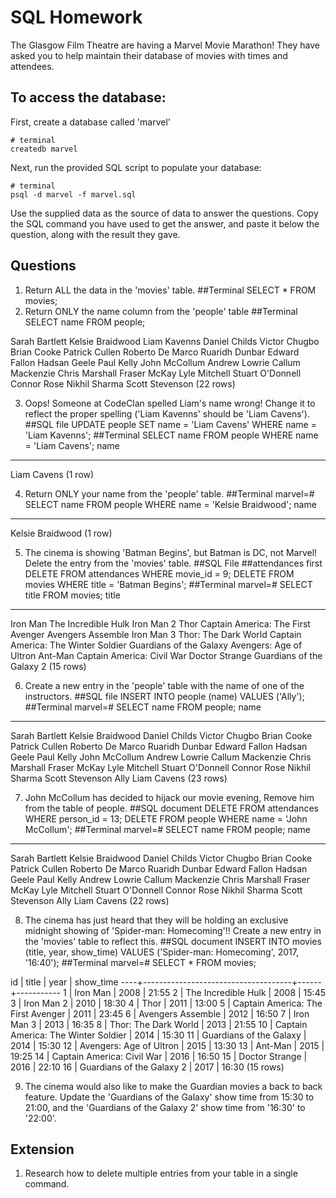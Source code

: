 # SQL Homework

The Glasgow Film Theatre are having a Marvel Movie Marathon! They have asked you to help maintain their database of movies with times and attendees.

## To access the database:

First, create a database called 'marvel'
```
# terminal
createdb marvel
```

Next, run the provided SQL script to populate your database:
```
# terminal
psql -d marvel -f marvel.sql
```

Use the supplied data as the source of data to answer the questions.  Copy the SQL command you have used to get the answer, and paste it below the question, along with the result they gave.

## Questions

1. Return ALL the data in the 'movies' table.
##Terminal
SELECT * FROM movies;
2. Return ONLY the name column from the 'people' table
##Terminal
SELECT name FROM people;

Sarah Bartlett
 Kelsie Braidwood
 Liam Kavenns
 Daniel Childs
 Victor Chugbo
 Brian Cooke
 Patrick Cullen
 Roberto De Marco
 Ruaridh Dunbar
 Edward Fallon
 Hadsan Geele
 Paul Kelly
 John McCollum
 Andrew Lowrie
 Callum Mackenzie
 Chris Marshall
 Fraser McKay
 Lyle Mitchell
 Stuart O'Donnell
 Connor Rose
 Nikhil Sharma
 Scott Stevenson
(22 rows)

3. Oops! Someone at CodeClan spelled Liam's name wrong! Change it to reflect the proper spelling ('Liam Kavenns' should be 'Liam Cavens').
##SQL file
UPDATE people SET name = 'Liam Cavens' WHERE name = 'Liam Kavenns';
##Terminal
SELECT name FROM people WHERE name = 'Liam Cavens';
    name     
-------------
 Liam Cavens
(1 row)

4. Return ONLY your name from the 'people' table.
##Terminal
marvel=# SELECT name FROM people WHERE name = 'Kelsie Braidwood';
       name       
------------------
 Kelsie Braidwood
(1 row)

5. The cinema is showing 'Batman Begins', but Batman is DC, not Marvel! Delete the entry from the 'movies' table.
##SQL File ##attendances first
DELETE FROM attendances WHERE movie_id = 9;
DELETE FROM movies WHERE title = 'Batman Begins';
##Terminal
marvel=# SELECT title FROM movies;
                title                
-------------------------------------
 Iron Man
 The Incredible Hulk
 Iron Man 2
 Thor
 Captain America: The First Avenger
 Avengers Assemble
 Iron Man 3
 Thor: The Dark World
 Captain America: The Winter Soldier
 Guardians of the Galaxy
 Avengers: Age of Ultron
 Ant-Man
 Captain America: Civil War
 Doctor Strange
 Guardians of the Galaxy 2
(15 rows)

6. Create a new entry in the 'people' table with the name of one of the instructors.
##SQL file
INSERT INTO people (name) VALUES ('Ally');
##Terminal
marvel=# SELECT name FROM people;
       name       
------------------
 Sarah Bartlett
 Kelsie Braidwood
 Daniel Childs
 Victor Chugbo
 Brian Cooke
 Patrick Cullen
 Roberto De Marco
 Ruaridh Dunbar
 Edward Fallon
 Hadsan Geele
 Paul Kelly
 John McCollum
 Andrew Lowrie
 Callum Mackenzie
 Chris Marshall
 Fraser McKay
 Lyle Mitchell
 Stuart O'Donnell
 Connor Rose
 Nikhil Sharma
 Scott Stevenson
 Ally
 Liam Cavens
(23 rows)

7. John McCollum has decided to hijack our movie evening, Remove him from the table of people.
##SQL document
DELETE FROM attendances WHERE person_id = 13;
DELETE FROM people WHERE name = 'John McCollum';
##Terminal
marvel=# SELECT name FROM people;
       name       
------------------
 Sarah Bartlett
 Kelsie Braidwood
 Daniel Childs
 Victor Chugbo
 Brian Cooke
 Patrick Cullen
 Roberto De Marco
 Ruaridh Dunbar
 Edward Fallon
 Hadsan Geele
 Paul Kelly
 Andrew Lowrie
 Callum Mackenzie
 Chris Marshall
 Fraser McKay
 Lyle Mitchell
 Stuart O'Donnell
 Connor Rose
 Nikhil Sharma
 Scott Stevenson
 Ally
 Liam Cavens
(22 rows)

8. The cinema has just heard that they will be holding an exclusive midnight showing of 'Spider-man: Homecoming'!! Create a new entry in the 'movies' table to reflect this.
##SQL document
INSERT INTO movies (title, year, show_time) VALUES ('Spider-man: Homecoming', 2017, '16:40');
##Terminal
marvel=# SELECT * FROM movies;

 id |                title                | year | show_time
----+-------------------------------------+------+-----------
  1 | Iron Man                            | 2008 | 21:55
  2 | The Incredible Hulk                 | 2008 | 15:45
  3 | Iron Man 2                          | 2010 | 18:30
  4 | Thor                                | 2011 | 13:00
  5 | Captain America: The First Avenger  | 2011 | 23:45
  6 | Avengers Assemble                   | 2012 | 16:50
  7 | Iron Man 3                          | 2013 | 16:35
  8 | Thor: The Dark World                | 2013 | 21:55
 10 | Captain America: The Winter Soldier | 2014 | 15:30
 11 | Guardians of the Galaxy             | 2014 | 15:30
 12 | Avengers: Age of Ultron             | 2015 | 13:30
 13 | Ant-Man                             | 2015 | 19:25
 14 | Captain America: Civil War          | 2016 | 16:50
 15 | Doctor Strange                      | 2016 | 22:10
 16 | Guardians of the Galaxy 2           | 2017 | 16:30
(15 rows)

9. The cinema would also like to make the Guardian movies a back to back feature. Update the 'Guardians of the Galaxy' show time from 15:30 to 21:00, and the 'Guardians of the Galaxy 2' show time from '16:30' to '22:00'.

## Extension

1. Research how to delete multiple entries from your table in a single command.

